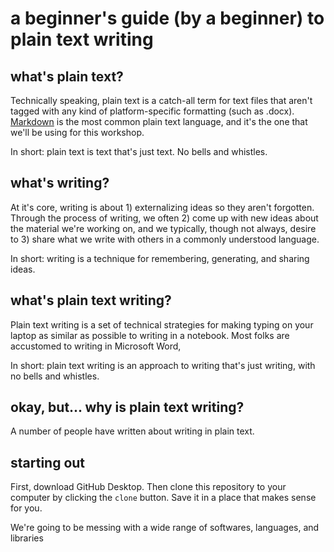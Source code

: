 # a beginner's guide (by a beginner) to plain text writing

## what's plain text?

Technically speaking, plain text is a catch-all term for text files that aren't tagged with any kind of platform-specific formatting (such as .docx). [Markdown](https://www.markdownguide.org/) is the most common plain text language, and it's the one that we'll be using for this workshop.

In short: plain text is text that's just text. No bells and whistles.

## what's writing?

At it's core, writing is about 1) externalizing ideas so they aren't forgotten. Through the process of writing, we often 2) come up with new ideas about the material we're working on, and we typically, though not always, desire to 3) share what we write with others in a commonly understood language.

In short: writing is a technique for remembering, generating, and sharing ideas.

## what's plain text writing?

Plain text writing is a set of technical strategies for making typing on your laptop as similar as possible to writing in a notebook. Most folks are accustomed to writing in Microsoft Word,

In short: plain text writing is an approach to writing that's just writing, with no bells and whistles.

## okay, but... why is plain text writing?

A number of people have written about writing in plain text.

## starting out

First, download GitHub Desktop. Then clone this repository to your computer by clicking the `clone` button. Save it in a place that makes sense for you.

We're going to be messing with a wide range of softwares, languages, and libraries
